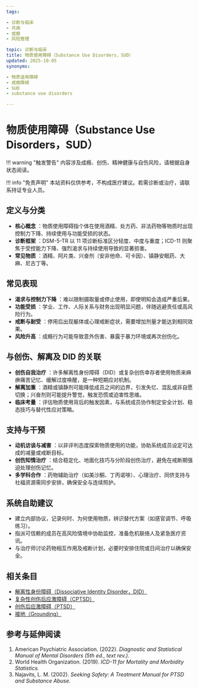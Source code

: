 ```yaml
---
tags:

- 诊断与临床
- 共病
- 成瘾
- 风险管理

topic: 诊断与临床
title: 物质使用障碍（Substance Use Disorders，SUD）
updated: 2025-10-05
synonyms:

- 物质滥用障碍
- 成瘾障碍
- SUD
- substance use disorders

---
```


# 物质使用障碍（Substance Use Disorders，SUD）

!!! warning "触发警告"
    内容涉及成瘾、创伤、精神健康与自伤风险，请根据自身状态阅读。

!!! info "免责声明"
    本站资料仅供参考，不构成医疗建议。若需诊断或治疗，请联系持证专业人员。

## 定义与分类

- **核心概念** ：物质使用障碍指个体在使用酒精、处方药、非法药物等物质时出现控制力下降、持续使用与功能受损的状态。
- **诊断框架** ：DSM-5-TR 以 11 项诊断标准区分轻度、中度与重度；ICD-11 则聚焦于受控能力下降、强烈渴求与持续使用导致的显著损害。
- **常见物质** ：酒精、阿片类、兴奋剂（安非他命、可卡因）、镇静安眠药、大麻、尼古丁等。

## 常见表现

- **渴求与控制力下降** ：难以限制摄取量或停止使用，即使明知会造成严重后果。
- **功能受损** ：学业、工作、人际关系与财务出现明显问题，伴随逃避责任或高风险行为。
- **戒断与耐受** ：停用后出现躯体或心理戒断症状，需要增加剂量才能达到相同效果。
- **风险升高** ：成瘾行为可能导致意外伤害、暴露于暴力环境或再次创伤化。

## 与创伤、解离及 DID 的关联

- **创伤自我治疗** ：许多解离性身份障碍（DID）或复杂创伤幸存者使用物质来麻痹痛苦记忆、缓解过度唤醒，是一种短期应对机制。
- **解离加重** ：酒精或镇静剂可能降低成员之间的边界，引发失忆、混乱或非自愿切换；兴奋剂则可能提升警觉，触发恐慌或迫害性思维。
- **临床考量** ：评估物质使用背后的触发因素，与系统成员协作制定安全计划、稳态技巧与替代性应对策略。

## 支持与干预

- **动机访谈与减害** ：以非评判态度探索物质使用的功能，协助系统成员设定可达成的减量或戒断目标。
- **创伤知情治疗** ：结合稳定化、地面化技巧与分阶段创伤治疗，避免在戒断期强迫处理创伤记忆。
- **多学科合作** ：药物辅助治疗（如美沙酮、丁丙诺啡）、心理治疗、同侪支持与社福资源需同步安排，确保安全与连续照护。

## 系统自助建议

- 建立内部协议，记录何时、为何使用物质，辨识替代方案（如感官调节、呼吸练习）。
- 指派可信赖的成员在高风险情境中协助监控，准备危机联络人及紧急医疗资讯。
- 与治疗师讨论药物相互作用及戒断计划，必要时安排住院或日间治疗以确保安全。

## 相关条目

- [解离性身份障碍（Dissociative Identity Disorder，DID）](DID.md)
- [复杂性创伤后应激障碍（CPTSD）](CPTSD.md)
- [创伤后应激障碍（PTSD）](PTSD.md)
- [接地（Grounding）](Grounding.md)

## 参考与延伸阅读

1. American Psychiatric Association. (2022). *Diagnostic and Statistical Manual of Mental Disorders (5th ed., text rev.).*
2. World Health Organization. (2019). *ICD-11 for Mortality and Morbidity Statistics.*
3. Najavits, L. M. (2002). *Seeking Safety: A Treatment Manual for PTSD and Substance Abuse.*
